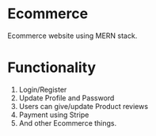 # Ecommerce
Ecommerce website using MERN stack.

# Functionality
1. Login/Register
2. Update Profile and Password
3. Users can give/update Product reviews
4. Payment using Stripe
5. And other Ecommerce things.

